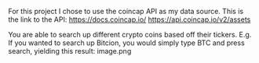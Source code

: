 For this project I chose to use the coincap API as my data source.
This is the link to the API:
https://docs.coincap.io/
https://api.coincap.io/v2/assets

You are able to search up different crypto coins based off their tickers.
E.g. If you wanted to search up Bitcion, you would simply type BTC and press search, yielding this result:
image.png